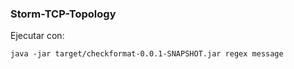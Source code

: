 ### Storm-TCP-Topology

Ejecutar con:

````
java -jar target/checkformat-0.0.1-SNAPSHOT.jar regex message
````

